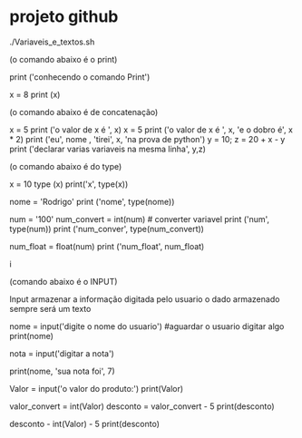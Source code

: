 # projeto github
./Variaveis_e_textos.sh

(o comando abaixo é o print)
 
print ('conhecendo o comando Print')

x = 8
print (x)

(o comando abaixo é de concatenação)

x = 5
print ('o valor de x é ', x)
x = 5
print ('o valor de x é ', x, 'e o dobro é', x * 2)
print ('eu', nome , 'tirei', x, 'na prova de python')
y = 10; z = 20 + x - y
print ('declarar varias variaveis na mesma linha', y,z)

(o comando abaixo é do type) 

x = 10
type (x)
print('x', type(x))

nome = 'Rodrigo'
print ('nome', type(nome))

num = '100'
num_convert = int(num) # converter variavel
print ('num', type(num))
print ('num_conver', type(num_convert))

num_float = float(num)
print ('num_float', num_float)



i

(comando abaixo é o INPUT)

Input
armazenar a informação digitada pelo usuario
o dado armazenado sempre será um texto

nome = input('digite o nome do usuario') #aguardar o usuario digitar algo
print(nome)

nota = input('digitar a nota')

print(nome, 'sua nota foi', 7)

Valor = input('o valor do produto:')
print(Valor)

valor_convert = int(Valor)
desconto = valor_convert - 5
print(desconto)

desconto - int(Valor) - 5
print(desconto)





